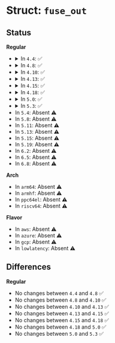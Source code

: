 # Struct: <code>fuse_out</code>

## Status
<b>Regular</b>
<ul>
<li>
<details>
<summary>In <code>4.4</code>: ✅</summary>

```c
struct fuse_out {
    struct fuse_out_header h;
    unsigned int argvar;
    unsigned int argpages;
    unsigned int page_zeroing;
    unsigned int page_replace;
    unsigned int numargs;
    struct fuse_arg args[2];
};
```
</details>
</li>
<li>
<details>
<summary>In <code>4.8</code>: ✅</summary>

```c
struct fuse_out {
    struct fuse_out_header h;
    unsigned int argvar;
    unsigned int argpages;
    unsigned int page_zeroing;
    unsigned int page_replace;
    unsigned int numargs;
    struct fuse_arg args[2];
};
```
</details>
</li>
<li>
<details>
<summary>In <code>4.10</code>: ✅</summary>

```c
struct fuse_out {
    struct fuse_out_header h;
    unsigned int argvar;
    unsigned int argpages;
    unsigned int page_zeroing;
    unsigned int page_replace;
    unsigned int numargs;
    struct fuse_arg args[2];
};
```
</details>
</li>
<li>
<details>
<summary>In <code>4.13</code>: ✅</summary>

```c
struct fuse_out {
    struct fuse_out_header h;
    unsigned int argvar;
    unsigned int argpages;
    unsigned int page_zeroing;
    unsigned int page_replace;
    unsigned int numargs;
    struct fuse_arg args[2];
};
```
</details>
</li>
<li>
<details>
<summary>In <code>4.15</code>: ✅</summary>

```c
struct fuse_out {
    struct fuse_out_header h;
    unsigned int argvar;
    unsigned int argpages;
    unsigned int page_zeroing;
    unsigned int page_replace;
    unsigned int numargs;
    struct fuse_arg args[2];
};
```
</details>
</li>
<li>
<details>
<summary>In <code>4.18</code>: ✅</summary>

```c
struct fuse_out {
    struct fuse_out_header h;
    unsigned int argvar;
    unsigned int argpages;
    unsigned int page_zeroing;
    unsigned int page_replace;
    unsigned int numargs;
    struct fuse_arg args[2];
};
```
</details>
</li>
<li>
<details>
<summary>In <code>5.0</code>: ✅</summary>

```c
struct fuse_out {
    struct fuse_out_header h;
    unsigned int argvar;
    unsigned int argpages;
    unsigned int page_zeroing;
    unsigned int page_replace;
    unsigned int numargs;
    struct fuse_arg args[2];
};
```
</details>
</li>
<li>
<details>
<summary>In <code>5.3</code>: ✅</summary>

```c
struct fuse_out {
    struct fuse_out_header h;
    unsigned int argvar;
    unsigned int argpages;
    unsigned int page_zeroing;
    unsigned int page_replace;
    unsigned int numargs;
    struct fuse_arg args[2];
};
```
</details>
</li>
<li>
In <code>5.4</code>: Absent ⚠️
</li>
<li>
In <code>5.8</code>: Absent ⚠️
</li>
<li>
In <code>5.11</code>: Absent ⚠️
</li>
<li>
In <code>5.13</code>: Absent ⚠️
</li>
<li>
In <code>5.15</code>: Absent ⚠️
</li>
<li>
In <code>5.19</code>: Absent ⚠️
</li>
<li>
In <code>6.2</code>: Absent ⚠️
</li>
<li>
In <code>6.5</code>: Absent ⚠️
</li>
<li>
In <code>6.8</code>: Absent ⚠️
</li>
</ul>
<b>Arch</b>
<ul>
<li>
In <code>arm64</code>: Absent ⚠️
</li>
<li>
In <code>armhf</code>: Absent ⚠️
</li>
<li>
In <code>ppc64el</code>: Absent ⚠️
</li>
<li>
In <code>riscv64</code>: Absent ⚠️
</li>
</ul>
<b>Flavor</b>
<ul>
<li>
In <code>aws</code>: Absent ⚠️
</li>
<li>
In <code>azure</code>: Absent ⚠️
</li>
<li>
In <code>gcp</code>: Absent ⚠️
</li>
<li>
In <code>lowlatency</code>: Absent ⚠️
</li>
</ul>

## Differences
<b>Regular</b>
<ul>
<li>
No changes between <code>4.4</code> and <code>4.8</code> ✅
</li>
<li>
No changes between <code>4.8</code> and <code>4.10</code> ✅
</li>
<li>
No changes between <code>4.10</code> and <code>4.13</code> ✅
</li>
<li>
No changes between <code>4.13</code> and <code>4.15</code> ✅
</li>
<li>
No changes between <code>4.15</code> and <code>4.18</code> ✅
</li>
<li>
No changes between <code>4.18</code> and <code>5.0</code> ✅
</li>
<li>
No changes between <code>5.0</code> and <code>5.3</code> ✅
</li>
</ul>
